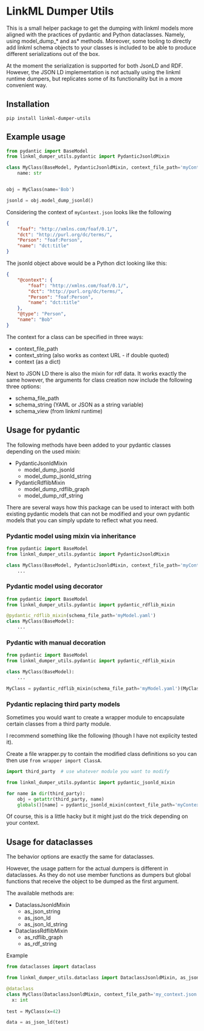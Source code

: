 # LinkML Dumper Utils

This is a small helper package to get the dumping with linkml models more aligned
with the practices of pydantic and Python dataclasses.
Namely, using model_dump_* and as* methods.
Moreover, some tooling to directly add linkml schema objects to your classes is included
to be able to produce different serializations out of the box.

At the moment the serialization is supported for both JsonLD and RDF.
However, the JSON LD implementation is not actually using the linkml runtime dumpers,
but replicates some of its functionality but in a more convenient way.

## Installation

`pip install linkml-dumper-utils`

## Example usage

```python
from pydantic import BaseModel
from linkml_dumper_utils.pydantic import PydanticJsonldMixin

class MyClass(BaseModel, PydanticJsonldMixin, context_file_path='myContext.json'):
    name: str


obj = MyClass(name='Bob')

jsonld = obj.model_dump_jsonld()
```

Considering the context of `myContext.json` looks like the following

```json
{
    "foaf": "http://xmlns.com/foaf/0.1/",
    "dct": "http://purl.org/dc/terms/",
    "Person": "foaf:Person",
    "name": "dct:title"
}
```

The jsonld object above would be a Python dict looking like this:

```json
{
    "@context": {
        "foaf": "http://xmlns.com/foaf/0.1/",
        "dct": "http://purl.org/dc/terms/",
        "Person": "foaf:Person",
        "name": "dct:title"
    },
    "@type": "Person",
    "name": "Bob"
}
```

The context for a class can be specified in three ways:

- context_file_path
- context_string (also works as context URL - if double quoted)
- context (as a dict)

Next to JSON LD there is also the mixin for rdf data.
It works exactly the same however, the arguments for class creation now include
the following three options:

- schema_file_path
- schema_string (YAML or JSON as a string variable)
- schema_view (from linkml runtime)

## Usage for pydantic

The following methods have been added to your pydantic classes depending on the used mixin:

- PydanticJsonldMixin
  - model_dump_jsonld
  - model_dump_jsonld_string
- PydanticRdflibMixin
  - model_dump_rdflib_graph
  - model_dump_rdf_string

There are several ways how this package can be used to interact with both existing
pydantic models that can not be modified and your own pydantic models that you can
simply update to reflect what you need.

### Pydantic model using mixin via inheritance

```python
from pydantic import BaseModel
from linkml_dumper_utils.pydantic import PydanticJsonldMixin

class MyClass(BaseModel, PydanticJsonldMixin, context_file_path='myContext.json'):
    ...
```

### Pydantic model using decorator
```python
from pydantic import BaseModel
from linkml_dumper_utils.pydantic import pydantic_rdflib_mixin

@pydantic_rdflib_mixin(schema_file_path='myModel.yaml')
class MyClass(BaseModel):
    ...
```

### Pydantic with manual decoration

```python
from pydantic import BaseModel
from linkml_dumper_utils.pydantic import pydantic_rdflib_mixin

class MyClass(BaseModel):
    ...

MyClass = pydantic_rdflib_mixin(schema_file_path='myModel.yaml')(MyClass)
```

### Pydantic replacing third party models

Sometimes you would want to create a wrapper module to encapsulate certain classes from
a third party module.

I recommend something like the following (though I have not explicity tested it).

Create a file wrapper.py to contain the modified class definitions so you can then use `from wrapper import ClassA`.

```python
import third_party  # use whatever module you want to modify

from linkml_dumper_utils.pydantic import pydantic_jsonld_mixin

for name in dir(third_party):
    obj = getattr(third_party, name)
    globals()[name] = pydantic_jsonld_mixin(context_file_path='myContext.json')(obj)
```
Of course, this is a little hacky but it might just do the trick depending on your context.

## Usage for dataclasses

The behavior options are exactly the same for dataclasses.

However, the usage pattern for the actual dumpers is different in dataclasses.
As they do not use member functions as dumpers but global functions that receive 
the object to be dumped as the first argument.

The available methods are:

- DataclassJsonldMixin
  - as_json_string
  - as_json_ld
  - as_json_ld_string
- DataclassRdflibMixin
  - as_rdflib_graph
  - as_rdf_string

Example

```python
from dataclasses import dataclass

from linkml_dumper_utils.dataclass import DataclassJsonldMixin, as_json_ld

@dataclass
class MyClass(DataclassJsonldMixin, context_file_path='my_context.json'):
  x: int
  
test = MyClass(x=42)

data = as_json_ld(test)

```